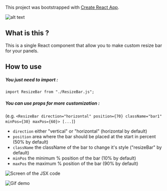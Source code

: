 This project was bootstrapped with [Create React App](https://github.com/facebook/create-react-app).

![alt text](https://github.com/[username]/[reponame]/blob/[branch]/image.jpg?raw=true)

## What is this ?

This is a single React component that allow you to make custom resize bar for your panels.

## How to use

##### You just need to import :

`import ResizeBar from "./ResizeBar.js";`

##### You can use props for more customization :

(e.g. `<ResizeBar direction="horizontal" position={70} className="bar1" minPos={30} maxPos={60}> [...]`)

-   `direction` either "vertical" or "horizontal" (horizontal by default)
-   `position` area where the bar should be placed at the start in percent (50% by default)
-   `className` the className of the bar to change it's style ("resizeBar" by default)
-   `minPos` the minimum % position of the bar (10% by default)
-   `maxPos` the maximum % position of the bar (90% by default)

![Screen of the JSX code](https://github.com/CodyAdam/react-components/blob/master/components-projects/resizable-panel/ScreenCode.png?raw=true)

![Gif demo](https://github.com/CodyAdam/react-components/blob/master/components-projects/resizable-panel/demo.gif?raw=true)
